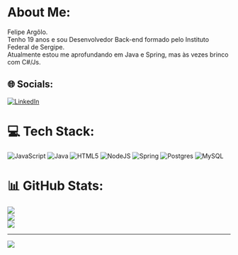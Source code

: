 # About Me:
Felipe Argôlo.<br>Tenho 19 anos e sou Desenvolvedor Back-end formado pelo Instituto Federal de Sergipe.<br>Atualmente estou me aprofundando em Java e Spring, mas às vezes brinco com C#/Js.


## 🌐 Socials:
[![LinkedIn](https://img.shields.io/badge/LinkedIn-%230077B5.svg?logo=linkedin&logoColor=white)](https://linkedin.com/in/felipearg) 

# 💻 Tech Stack:
![JavaScript](https://img.shields.io/badge/javascript-%23323330.svg?style=for-the-badge&logo=javascript&logoColor=%23F7DF1E) ![Java](https://img.shields.io/badge/java-%23ED8B00.svg?style=for-the-badge&logo=openjdk&logoColor=white) ![HTML5](https://img.shields.io/badge/html5-%23E34F26.svg?style=for-the-badge&logo=html5&logoColor=white) ![NodeJS](https://img.shields.io/badge/node.js-6DA55F?style=for-the-badge&logo=node.js&logoColor=white) ![Spring](https://img.shields.io/badge/spring-%236DB33F.svg?style=for-the-badge&logo=spring&logoColor=white) ![Postgres](https://img.shields.io/badge/postgres-%23316192.svg?style=for-the-badge&logo=postgresql&logoColor=white) ![MySQL](https://img.shields.io/badge/mysql-%2300000f.svg?style=for-the-badge&logo=mysql&logoColor=white)
# 📊 GitHub Stats:
![](https://github-readme-stats.vercel.app/api?username=fdoargolo&theme=dark&hide_border=false&include_all_commits=false&count_private=false)<br/>
![](https://github-readme-streak-stats.herokuapp.com/?user=fdoargolo&theme=dark&hide_border=false)<br/>
![](https://github-readme-stats.vercel.app/api/top-langs/?username=fdoargolo&theme=dark&hide_border=false&include_all_commits=false&count_private=false&layout=compact)

---
[![](https://visitcount.itsvg.in/api?id=fdoargolo&icon=0&color=0)](https://visitcount.itsvg.in)

<!-- Proudly created with GPRM ( https://gprm.itsvg.in ) -->
